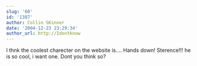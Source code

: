 ```yaml
---
slug: '60'
id: '1387'
author: Collin SKinner
date: '2004-12-23 23:29:34'
author_url: http://Idontknow
---
```

I thnk the coolest charecter on the website is.... Hands down! Sterence!!! he is so cool, i want one. Dont you think so?
